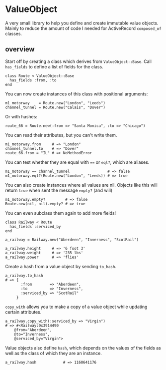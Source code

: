 # ValueObject
A very small library to help you define and create immutable value
objects.  Mainly to reduce the amount of code I needed for ActiveRecord
`composed_of` classes.

## overview

Start off by creating a class which derives from `ValueObject::Base`.
Call `has_fields` to define a list of fields for the class.

    class Route < ValueObject::Base
      has_fields :from, :to
    end

You can now create instances of this class with positional arguments:

    m1_motorway    = Route.new("London", "Leeds")
    channel_tunnel = Route.new("Calais", "Dover")

Or with hashes:

    route_66 = Route.new(:from => "Santa Monica", :to => "Chicago")

You can read their attributes, but you can't write them.

    m1_motorway.from     # => "London"
    channel_tunnel.to    # => "Dover"
    route_66.from = "IL" # => NoMethodError

You can test whether they are equal with `==` or `eql?`, which are
aliases.

    m1_motorway == channel_tunnel                 # => false
    m1_motorway.eql?(Route.new("London", "Leeds)) # => true

You can also create instances where all values are nil. Objects like this will
return `true` when sent the message `empty?` (and will)

    m1_motorway.empty?         # => false
    Route.new(nil, nil).empty? # => true

You can even subclass them again to add more fields!

    class Railway < Route
      has_fields :serviced_by
    end

    a_railway = Railway.new("Aberdeen", "Inverness", "ScotRail")

    a_railway.height     # => '6 foot 3'
    a_railway.weight     # => '235 lbs'
    a_railway.power      # => 'flies'

Create a hash from a value object by sending `to_hash`.

    a_railway.to_hash
    # => {
           :from        => "Aberdeen",
           :to          => "Inverness",
           :serviced_by => "ScotRail"
         }

`copy_with` allows you to make a copy of a value object while updating
certain attributes.

    a_railway.copy_with(:serviced_by => "Virgin")
    # => #<Railway:0x3914490
        @from="Aberdeen",
        @to="Inverness",
        @serviced_by="Virgin">

Value objects also define `hash`, which depends on the values of the
fields as well as the class of which they are an instance.

    a_railway.hash            # => 1160641176
